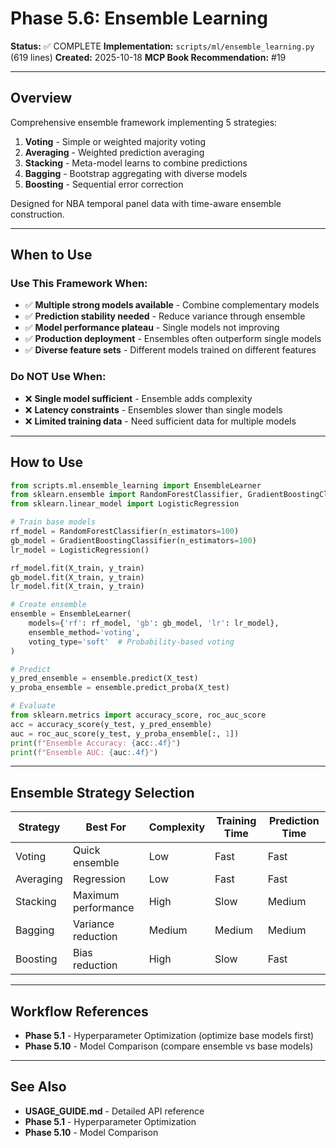 # Phase 5.6: Ensemble Learning

**Status:** ✅ COMPLETE
**Implementation:** `scripts/ml/ensemble_learning.py` (619 lines)
**Created:** 2025-10-18
**MCP Book Recommendation:** #19

---

## Overview

Comprehensive ensemble framework implementing 5 strategies:
1. **Voting** - Simple or weighted majority voting
2. **Averaging** - Weighted prediction averaging
3. **Stacking** - Meta-model learns to combine predictions
4. **Bagging** - Bootstrap aggregating with diverse models
5. **Boosting** - Sequential error correction

Designed for NBA temporal panel data with time-aware ensemble construction.

---

## When to Use

### Use This Framework When:
- ✅ **Multiple strong models available** - Combine complementary models
- ✅ **Prediction stability needed** - Reduce variance through ensemble
- ✅ **Model performance plateau** - Single models not improving
- ✅ **Production deployment** - Ensembles often outperform single models
- ✅ **Diverse feature sets** - Different models trained on different features

### Do NOT Use When:
- ❌ **Single model sufficient** - Ensemble adds complexity
- ❌ **Latency constraints** - Ensembles slower than single models
- ❌ **Limited training data** - Need sufficient data for multiple models

---

## How to Use

```python
from scripts.ml.ensemble_learning import EnsembleLearner
from sklearn.ensemble import RandomForestClassifier, GradientBoostingClassifier
from sklearn.linear_model import LogisticRegression

# Train base models
rf_model = RandomForestClassifier(n_estimators=100)
gb_model = GradientBoostingClassifier(n_estimators=100)
lr_model = LogisticRegression()

rf_model.fit(X_train, y_train)
gb_model.fit(X_train, y_train)
lr_model.fit(X_train, y_train)

# Create ensemble
ensemble = EnsembleLearner(
    models={'rf': rf_model, 'gb': gb_model, 'lr': lr_model},
    ensemble_method='voting',
    voting_type='soft'  # Probability-based voting
)

# Predict
y_pred_ensemble = ensemble.predict(X_test)
y_proba_ensemble = ensemble.predict_proba(X_test)

# Evaluate
from sklearn.metrics import accuracy_score, roc_auc_score
acc = accuracy_score(y_test, y_pred_ensemble)
auc = roc_auc_score(y_test, y_proba_ensemble[:, 1])
print(f"Ensemble Accuracy: {acc:.4f}")
print(f"Ensemble AUC: {auc:.4f}")
```

---

## Ensemble Strategy Selection

| Strategy | Best For | Complexity | Training Time | Prediction Time |
|----------|----------|------------|---------------|----------------|
| Voting | Quick ensemble | Low | Fast | Fast |
| Averaging | Regression | Low | Fast | Fast |
| Stacking | Maximum performance | High | Slow | Medium |
| Bagging | Variance reduction | Medium | Medium | Medium |
| Boosting | Bias reduction | High | Slow | Fast |

---

## Workflow References

- **Phase 5.1** - Hyperparameter Optimization (optimize base models first)
- **Phase 5.10** - Model Comparison (compare ensemble vs base models)

---

## See Also

- **USAGE_GUIDE.md** - Detailed API reference
- **Phase 5.1** - Hyperparameter Optimization
- **Phase 5.10** - Model Comparison
